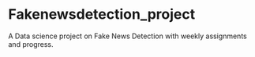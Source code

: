 # Fakenewsdetection_project
A Data science project on Fake News Detection with weekly assignments and progress.
